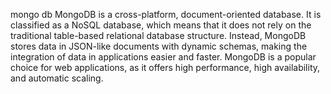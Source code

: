 mongo db
MongoDB is a cross-platform, document-oriented database. It is classified as a NoSQL database, which means that it does not rely on the traditional table-based relational database structure. Instead, MongoDB stores data in JSON-like documents with dynamic schemas, making the integration of data in applications easier and faster. MongoDB is a popular choice for web applications, as it offers high performance, high availability, and automatic scaling.
